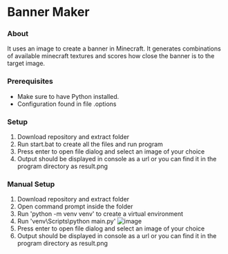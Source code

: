 # Banner Maker
### About
It uses an image to create a banner in Minecraft. It generates combinations of available minecraft textures and scores how close the banner is to the target image.
### Prerequisites
- Make sure to have Python installed.
- Configuration found in file .options
### Setup
1. Download repository and extract folder
2. Run start.bat to create all the files and run program
3. Press enter to open file dialog and select an image of your choice
4. Output should be displayed in console as a url or you can find it in the program directory as result.png
### Manual Setup
1. Download repository and extract folder
2. Open command prompt inside the folder
3. Run 'python -m venv venv' to create a virtual environment
5. Run 'venv\Scripts\python main.py'
![image](https://github.com/tomekk2006/bannerMaker/assets/31384112/1e8eade0-8b17-4251-989b-b7f5cdf16e4e)
6. Press enter to open file dialog and select an image of your choice
7. Output should be displayed in console as a url or you can find it in the program directory as result.png
